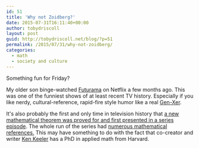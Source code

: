 ```yaml
---
id: 51
title: 'Why not Zoidberg?'
date: 2015-07-31T16:11:40+00:00
author: tobydriscoll
layout: post
guid: http://tobydriscoll.net/blog/?p=51
permalink: /2015/07/31/why-not-zoidberg/
categories:
  - math
  - society and culture
---
```




  Something fun for Friday?


  My older son binge-watched [Futurama](http://www.cc.com/shows/futurama) on Netflix a few months ago. This was one of the funniest shows of at least recent TV history. Especially if you like nerdy, cultural-reference, rapid-fire style humor like a real [Gen-Xer](http://www.pewresearch.org/fact-tank/2014/06/05/generation-x-americas-neglected-middle-child/).



  It's also probably the first and only time in television history that [a new mathematical theorem was proved for and first presented in a series episode](http://theinfosphere.org/Futurama_theorem). The whole run of the series had [numerous mathematical references.](http://theinfosphere.org/List_of_mathematics_references) This may have something to do with the fact that co-creator and writer [Ken Keeler](https://en.wikipedia.org/wiki/Ken_Keeler) has a PhD in applied math from Harvard.

